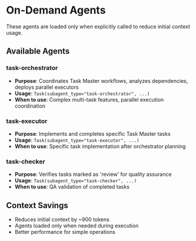 # On-Demand Agents

These agents are loaded only when explicitly called to reduce initial context usage.

## Available Agents

### task-orchestrator
- **Purpose**: Coordinates Task Master workflows, analyzes dependencies, deploys parallel executors
- **Usage**: `Task(subagent_type="task-orchestrator", ...)`
- **When to use**: Complex multi-task features, parallel execution coordination

### task-executor
- **Purpose**: Implements and completes specific Task Master tasks
- **Usage**: `Task(subagent_type="task-executor", ...)`
- **When to use**: Specific task implementation after orchestrator planning

### task-checker
- **Purpose**: Verifies tasks marked as 'review' for quality assurance
- **Usage**: `Task(subagent_type="task-checker", ...)`
- **When to use**: QA validation of completed tasks

## Context Savings
- Reduces initial context by ~900 tokens
- Agents loaded only when needed during execution
- Better performance for simple operations